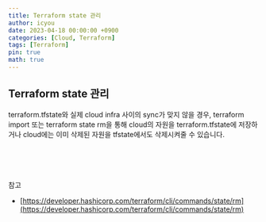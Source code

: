 ```yaml
---
title: Terraform state 관리
author: icyou
date: 2023-04-18 00:00:00 +0900
categories: [Cloud, Terraform]
tags: [Terraform]
pin: true
math: true
---
```


## Terraform state 관리
terraform.tfstate와 실제 cloud infra 사이의 sync가 맞지 않을 경우,
terraform import 또는 terraform state rm을 통해 cloud의 자원을 terraform.tfstate에 저장하거나 cloud에는 이미 삭제된 자원을 tfstate에서도 삭제시켜줄 수 있습니다.


<br/><br/><br/><br/>
참고 
- [https://developer.hashicorp.com/terraform/cli/commands/state/rm](https://developer.hashicorp.com/terraform/cli/commands/state/rm)